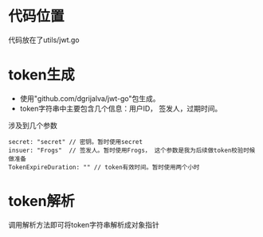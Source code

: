 # 代码位置
代码放在了utils/jwt.go

# token生成
* 使用"github.com/dgrijalva/jwt-go"包生成。
* token字符串中主要包含几个信息：用户ID， 签发人，过期时间。

涉及到几个参数
```
secret: "secret" // 密钥。暂时使用secret
insuer: "Frogs"  // 签发人。暂时使用Frogs， 这个参数是我为后续做token校验时候做准备
TokenExpireDuration: "" // token有效时间。暂时使用两个小时
```

# token解析
调用解析方法即可将token字符串解析成对象指针